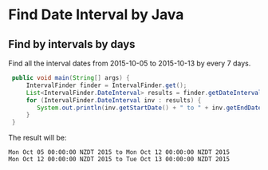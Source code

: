 # Find Date Interval by Java

## Find by intervals by days

Find all the interval dates from 2015-10-05 to 2015-10-13 by every 7 days.

``` java
 public void main(String[] args) {
     IntervalFinder finder = IntervalFinder.get();
     List<IntervalFinder.DateInterval> results = finder.getDateIntervalByLength(finder.getDate("2015-10-05"), finder.getDate("2015-10-13"), 7);
     for (IntervalFinder.DateInterval inv : results) {
        System.out.println(inv.getStartDate() + " to " + inv.getEndDate());
     }
 }


```
The result will be:
```
Mon Oct 05 00:00:00 NZDT 2015 to Mon Oct 12 00:00:00 NZDT 2015
Mon Oct 12 00:00:00 NZDT 2015 to Tue Oct 13 00:00:00 NZDT 2015


```

